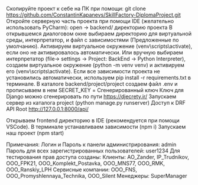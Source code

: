 Скопируйте проект к себе на ПК при помощи: git clone https://github.com/ConstantinKapanevs/SkillFactory-DiplomaProject.git
Откройте серверную часть проекта при помощи IDE (желательно использовать PyCharm): open -> backend/ директорию проекта
В открывшемся диалоговом окне выбираем директорию для виртуальной среды, интерпретатор, и файл с зависимостями (Предложенные по умолчанию).
Активируем виртуальное окружение (venv\scripts\activate), если оно не активировалось автоматически.
Или вручную выбираем интерпретатор (file-> settings -> Project: BackEnd -> Python Interpreter), создаем виртуальное окружение (python -m venv venv) и активируем его (venv\scripts\activate).
Если все зависимости проекта не установились автоматически, используем pip install -r requirements.txt в терминале.
В каталоге backend/project/project создаем файл .env и прописываем в нем SECRET_KEY = Сгенерированный ключ
Ключ для Django можно сгенерировать по пути https://djecrety.ir/
Запускаем сервер из каталога project (python manage.py runserver)
Доступ к DRF API Root http://127.0.0.1:8000/api/

Открываем frontend директорию в IDE (рекомендуется при помощи VSCode).
В терминале устанавливаем зависимости (npm i)
Запускаем наш проект (npm start)

Примечания:
Логин и Пароль к панели администрирования: admin
Пароль для всех зарегистрированных пользователей: user1234
Для тестирования прав доступа созданы:
Клиенты: AO_Zander, IP_Trudnikov, OOO_FPK21, OOO_Komplekt_Postavka, OOO_MNS77, OOO_RMK, OOO_Ranskiy_LPH
Сервисные компании: OOO_FNS, OOO_Promyshlennaya_Technika, OOO_Silent
Менеджеры: SuperManager
